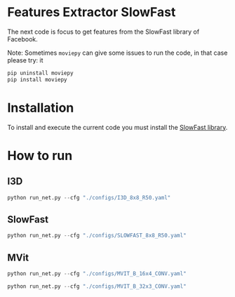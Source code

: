 # Features Extractor SlowFast

The next code is focus to get features from the SlowFast library of Facebook.

Note: Sometimes `moviepy` can give some issues to run the code, in that case please try:
it
```cmd
pip uninstall moviepy
pip install moviepy
```
# Installation

To install and execute the current code you must install the [SlowFast library](https://github.com/facebookresearch/SlowFast/blob/main/INSTALL.md).

# How to run

## I3D

```python
python run_net.py --cfg "./configs/I3D_8x8_R50.yaml"
```

## SlowFast

```python
python run_net.py --cfg "./configs/SLOWFAST_8x8_R50.yaml"
```

## MVit

```python
python run_net.py --cfg "./configs/MVIT_B_16x4_CONV.yaml"
```

```python
python run_net.py --cfg "./configs/MVIT_B_32x3_CONV.yaml"
```
